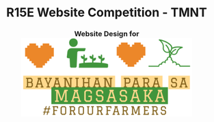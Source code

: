 <h1 align = "center">
    R15E Website Competition - TMNT
</h1>
<h3 align = "center">
    Website Design for <br>
    <a href = "https://github.com/karumadesu/TMNT_R15E-Website">
        <img src="https://github.com/karumadesu/TMNT_R15E-Website/blob/main/assets/images/logos/FOF-Logo.png" alt="For Our Farmers" width = "400px">
    </a>
</h3>
